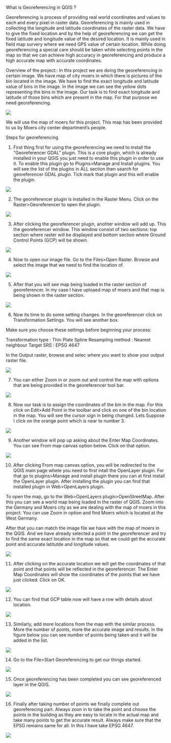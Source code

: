 What is Georeferencing in QGIS ? 


Georeferencing is process of providing real world coordinates and values to each and every pixel in raster data. Georeferencing is mainly used in collecting the longitude and latitude coordinates of the raster data. We have to give the fixed location and by the help of  georeferencing we can get the fixed latitude and longitude value of the desired location. It is mainly used in field map survery where we need GPS value of certain location. While doing georeferencing a special care should be taken while selecting points in the map so that we can achieve high accuracy in georeferencing and produce a high accurate map with accurate coordinates. 

Overview of the project:: In this project we are doing the georeferencing in certain image. We have map of city moers in which there is pictures of the bin located in the image. We have to find the exact longitude and latitude value of bins in the image. In the image we can see the yellow dots representing the bins in the image. Our task is to find exact longitude and latitude of those bins which are present in the map. For that purpose we need georeferencing. 


<img src = "/Images/GeoReferencingImages/moers_map.png">


We will use the map of moers for this project. This map has been provided to us by Moers city center department’s people. 

Steps for georeferencing

1. First thing first for using the georeferencing we need to install the “Georeferencer GDAL” plugin. This is a core plugin, which is already installed in your QGIS you just need to enable this plugin in order to use it. To enable this plugin go to Plugins>Manage and Install plugins. You will see the list of the plugins in ALL section then search for georeferencer GDAL plugin. Tick mark that plugin and this will enable the plugin.

<img src = "/Images/GeoReferencingImages/GDAL_plugins.png">


2. The georeferencer plugin is installed in the Raster Menu. Click on the Raster>Georeferencer to open the plugin.


<img src = "/Images/GeoReferencingImages/Georeferencer_open_rasterdata.png">


3. After clicking the georeferencer plugin, anohter window will add up. This the georeferencer window. This window consist of two sections: top section where raster will be displayed and bottom section where  Ground Control Points (GCP) will be shown.

<img src = "/Images/GeoReferencingImages/Georeferencer_mainpage.png">


4.  Now to open our image file. Go to the Files>Open Raster. Browse and select the image that we need to find the location of.


<img src = "/Images/GeoReferencingImages/Georeferencer_openimage.png">



5.  After that you will see map being loaded in the raster section of georeferencer.  In my case I have uploaed map of moers and that map is being shown in the raster section. 


<img src = "/Images/GeoReferencingImages/Georeferencer_moersmap.png">


6. Now its time to do some setting changes. In the georeferencer click on Transformation Settings. You will see another box.

Make sure you choose these settings before beginning your process: 

Transformation type : Thin Plate Spline
Resampling method : Nearest neighbour
Target SRS : EPSG 4647

In the Output raster, browse and selec where you want to show your output raster file. 



<img src = "/Images/GeoReferencingImages/Georeferencer_TransformationSettings.png">



7. You can either Zoom in or zoom out and control the map with options that are being provided in the georeferencer tool bar.


<img src = "/Images/GeoReferencingImages/Georeferencer_zoonin.png">


8.  Now our task is to assign the coordinates of the bin in the map. For this click on Edit>Add Point in the toolbar and click on one of the bin location in the map.  You will see the cursor sign in being changed. Lets Suppose I click on the orange point which is near to number 3. 


<img src = "/Images/GeoReferencingImages/Georeferencer_addpoints.png">



9. Another window will pop up asking about the Enter Map Coordinates. You can see From map canvas option below. Click on that option.


<img src = "/Images/GeoReferencingImages/Georeferencer_locations.png">


10.  After clicking From map canvas option, you will be redirected to the QGIS main page whete you need to first intall the OpenLayer plugin.  For that go to plugins>Manage and install plugin there you can at first install the OpenLayer plugin. After installing the plugin you can find that installed plugin in Web>OpenLayers plugin.

To open the map, go to the Web>OpenLayers plugin>OpenStreetMap. After this you can see a world map being loaded in the raster of QGIS. Zoom into the Germany and Moers city as we are dealing with the map of moers in this project. You can use Zoom in option and find Moers which is located at the West Germany. 

After that you can match the image file we have with the map of moers in the QGIS. And we have already selected a point in the georeferencer and try to find the same exact location in the map so that we could get the accurate point and accurate latitutde and longitude values. 



<img src = "/Images/GeoReferencingImages/Georeferencer_openstreetmap.png">



11. After clicking on the accurate location we will get the coordinates of that point and that points will be reflected in the georeferencer. The Enter Map Coordinates will show the coordinates of the points that we have just clicked. Click on OK. 



<img src = "/Images/GeoReferencingImages/ 	Georeferencer_coordinates.png">


12.  You can find that GCP table now will have a row with details about location.


<img src = "/Images/GeoReferencingImages/Georeferencer_GCP_table.png">


13.  Similarly, add more locations from the map with the similar process. More the number of points, more the accurate image and results. In the figure below you can see number of points being taken and it will be added in the list. 

<img src = "/Images/GeoReferencingImages/Georeferencer_data_GCPTable.png">


14.  Go to the File>Start Georeferencing to get our things started.

<img src = "/Images/GeoReferencingImages/Georeferencer_startgeorefercing.png">



15. Once georeferencing has been completed you can see georeferenced layer in the QGIS.

<img src = "/Images/GeoReferencingImages/Georeferencer_extrra.png">


16.  Finally after taking number of points we finally complete out georeferecing part. Always zoon in to take the point and choose the points in the building as they are easy to locate in the actual map and take many points to get the accurate result. Always make sure that the EPSG remains same for all. In this I have take EPSG 4647. 


<img src = "/Images/GeoReferencingImages/Georeferencer_finalimage.png">

